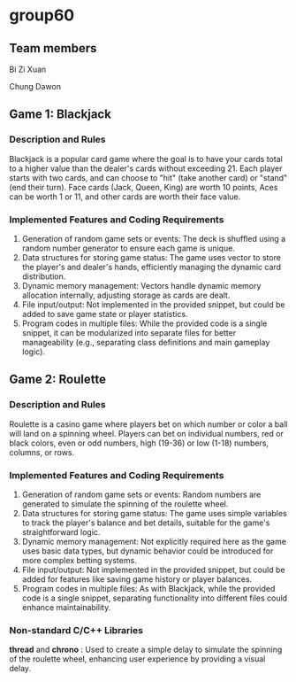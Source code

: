# group60

## Team members

Bi Zi Xuan

Chung Dawon

## Game 1: Blackjack
   
### Description and Rules

Blackjack is a popular card game where the goal is to have your cards total to a higher value than the dealer's cards without exceeding 21. Each player starts with two cards, and can choose to "hit" (take another card) or "stand" (end their turn). Face cards (Jack, Queen, King) are worth 10 points, Aces can be worth 1 or 11, and other cards are worth their face value.

### Implemented Features and Coding Requirements

1. Generation of random game sets or events: The deck is shuffled using a random number generator to ensure each game is unique.
2. Data structures for storing game status: The game uses vector<Card> to store the player's and dealer's hands, efficiently managing the dynamic card distribution.
3. Dynamic memory management: Vectors handle dynamic memory allocation internally, adjusting storage as cards are dealt.
4. File input/output: Not implemented in the provided snippet, but could be added to save game state or player statistics.
5. Program codes in multiple files: While the provided code is a single snippet, it can be modularized into separate files for better manageability (e.g., separating class definitions and main gameplay logic).

## Game 2: Roulette

### Description and Rules

Roulette is a casino game where players bet on which number or color a ball will land on a spinning wheel. Players can bet on individual numbers, red or black colors, even or odd numbers, high (19-36) or low (1-18) numbers, columns, or rows.

### Implemented Features and Coding Requirements

1. Generation of random game sets or events: Random numbers are generated to simulate the spinning of the roulette wheel.
2. Data structures for storing game status: The game uses simple variables to track the player's balance and bet details, suitable for the game's straightforward logic.
3. Dynamic memory management: Not explicitly required here as the game uses basic data types, but dynamic behavior could be introduced for more complex betting systems.
4. File input/output: Not implemented in the provided snippet, but could be added for features like saving game history or player balances.
5. Program codes in multiple files: As with Blackjack, while the provided code is a single snippet, separating functionality into different files could enhance maintainability.

### Non-standard C/C++ Libraries

**thread** and **chrono** : Used to create a simple delay to simulate the spinning of the roulette wheel, enhancing user experience by providing a visual delay.

